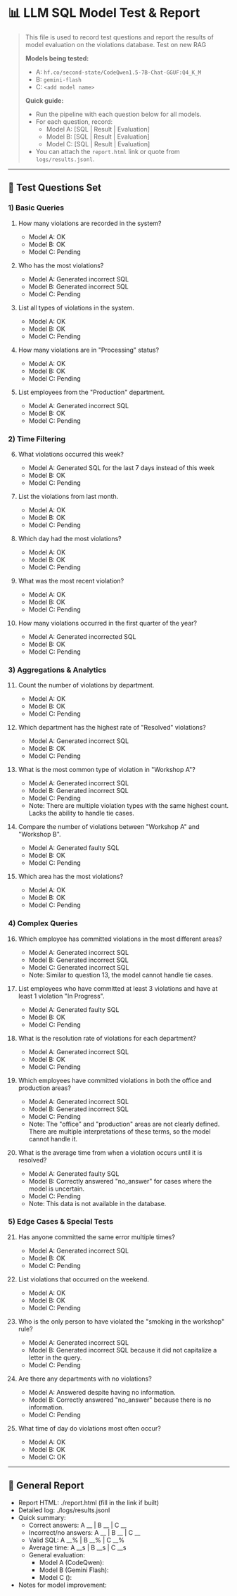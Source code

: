 # 📊 LLM SQL Model Test & Report

> This file is used to record test questions and report the results of model evaluation on the violations database. Test on new RAG
>
> **Models being tested:**
> - A: `hf.co/second-state/CodeQwen1.5-7B-Chat-GGUF:Q4_K_M`
> - B: `gemini-flash`
> - C: `<add model name>`
>
> **Quick guide:**
> - Run the pipeline with each question below for all models.
> - For each question, record:
>   - Model A: [SQL | Result | Evaluation]
>   - Model B: [SQL | Result | Evaluation]
>   - Model C: [SQL | Result | Evaluation]
> - You can attach the `report.html` link or quote from `logs/results.jsonl`.

---

## 📝 Test Questions Set

### 1) Basic Queries
1. How many violations are recorded in the system?
    - Model A: OK
    - Model B: OK
    - Model C: Pending

2. Who has the most violations?
    - Model A: Generated incorrect SQL
    - Model B: Generated incorrect SQL
    - Model C: Pending

3. List all types of violations in the system.
    - Model A: OK
    - Model B: OK
    - Model C: Pending

4. How many violations are in "Processing" status?
    - Model A: OK
    - Model B: OK
    - Model C: Pending

5. List employees from the "Production" department.
    - Model A: Generated incorrect SQL
    - Model B: OK
    - Model C: Pending

### 2) Time Filtering
6. What violations occurred this week?
    - Model A: Generated SQL for the last 7 days instead of this week
    - Model B: OK
    - Model C: Pending

7. List the violations from last month.
    - Model A: OK
    - Model B: OK
    - Model C: Pending

8. Which day had the most violations?
    - Model A: OK
    - Model B: OK
    - Model C: Pending

9. What was the most recent violation?
    - Model A: OK
    - Model B: OK
    - Model C: Pending

10. How many violations occurred in the first quarter of the year?
    - Model A: Generated incorrected SQL
    - Model B: OK
    - Model C: Pending

### 3) Aggregations & Analytics
11. Count the number of violations by department.
    - Model A: OK
    - Model B: OK
    - Model C: Pending

12. Which department has the highest rate of "Resolved" violations?
    - Model A: Generated incorrect SQL
    - Model B: OK
    - Model C: Pending

13. What is the most common type of violation in "Workshop A"?
    - Model A: Generated incorrect SQL
    - Model B: Generated incorrect SQL
    - Model C: Pending
    - Note: There are multiple violation types with the same highest count. Lacks the ability to handle tie cases.

14. Compare the number of violations between "Workshop A" and "Workshop B".
    - Model A: Generated faulty SQL
    - Model B: OK
    - Model C: Pending

15. Which area has the most violations?
    - Model A: OK
    - Model B: OK
    - Model C: Pending

### 4) Complex Queries
16. Which employee has committed violations in the most different areas?
    - Model A: Generated incorrect SQL
    - Model B: Generated incorrect SQL
    - Model C: Generated incorrect SQL
    - Note: Similar to question 13, the model cannot handle tie cases.

17. List employees who have committed at least 3 violations and have at least 1 violation "In Progress".
    - Model A: Generated faulty SQL
    - Model B: OK
    - Model C: Pending

18. What is the resolution rate of violations for each department?
    - Model A: Generated incorrect SQL
    - Model B: OK
    - Model C: Pending

19. Which employees have committed violations in both the office and production areas?
    - Model A: Generated incorrect SQL
    - Model B: Generated incorrect SQL
    - Model C: Pending
    - Note: The "office" and "production" areas are not clearly defined. There are multiple interpretations of these terms, so the model cannot handle it.

20. What is the average time from when a violation occurs until it is resolved?
    - Model A: Generated faulty SQL
    - Model B: Correctly answered "no_answer" for cases where the model is uncertain.
    - Model C: Pending
    - Note: This data is not available in the database.

### 5) Edge Cases & Special Tests
21. Has anyone committed the same error multiple times?
    - Model A: Generated incorrect SQL
    - Model B: OK
    - Model C: Pending

22. List violations that occurred on the weekend.
    - Model A: OK
    - Model B: OK
    - Model C: Pending

23. Who is the only person to have violated the "smoking in the workshop" rule?
    - Model A: Generated incorrect SQL
    - Model B: Generated incorrect SQL because it did not capitalize a letter in the query.
    - Model C: Pending

24. Are there any departments with no violations?
    - Model A: Answered despite having no information.
    - Model B: Correctly answered "no_answer" because there is no information.
    - Model C: Pending

25. What time of day do violations most often occur?
    - Model A: OK
    - Model B: OK
    - Model C: OK

---

## 📎 General Report
- Report HTML: ./report.html (fill in the link if built)
- Detailed log: ./logs/results.jsonl
- Quick summary:
    - Correct answers: A __ | B __ | C __
    - Incorrect/no answers: A __ | B __ | C __
    - Valid SQL: A __% | B __% | C __%
    - Average time: A __s | B __s | C __s
    - General evaluation:
        - Model A (CodeQwen):
        - Model B (Gemini Flash):
        - Model C (<add name>):
- Notes for model improvement:
